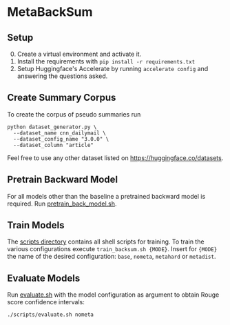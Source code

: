 # MetaBackSum

## Setup
0. Create a virtual environment and activate it.
1. Install the requirements with ```pip install -r requirements.txt```
2. Setup Huggingface's Accelerate by running ```accelerate config``` and answering the questions asked.

## Create Summary Corpus
To create the corpus of pseudo summaries run
```
python dataset_generator.py \
  --dataset_name cnn_dailymail \
  --dataset_config_name "3.0.0" \
  --dataset_column "article"
```
Feel free to use any other dataset listed on https://huggingface.co/datasets. 

## Pretrain Backward Model
For all models other than the baseline a pretrained backward model is required. Run [pretrain_back_model.sh](scripts/pretrain_back_model.sh).

## Train Models
The [scripts directory](scripts) contains all shell scripts for training.
To train the various configurations execute ```train_backsum.sh {MODE}```. 
Insert for ```{MODE}``` the name of the desired configuration: ```base```, ```nometa```, ```metahard``` or ```metadist```.

## Evaluate Models
Run [evaluate.sh](scripts/evaluate.sh) with the model configuration as argument to obtain Rouge score confidence intervals:
```
./scripts/evaluate.sh nometa
```
